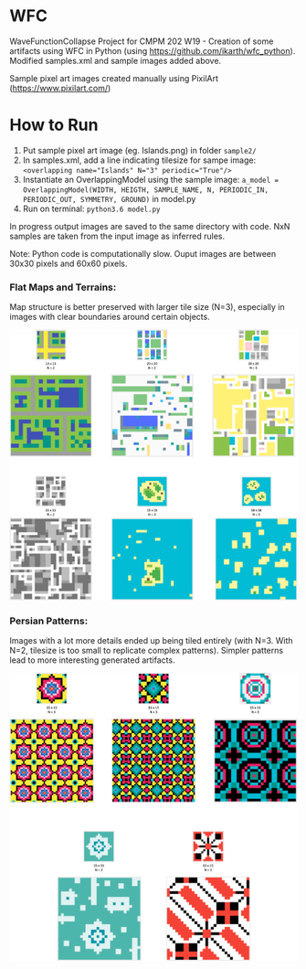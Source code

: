 # WFC
WaveFunctionCollapse Project for CMPM 202 W19 - Creation of some artifacts using WFC in Python (using https://github.com/ikarth/wfc_python). Modified samples.xml and sample images added above.   

Sample pixel art images created manually using PixilArt (https://www.pixilart.com/)

# How to Run  
1. Put sample pixel art image (eg. Islands.png) in folder `sample2/`  
2. In samples.xml, add a line indicating tilesize for sampe image: `<overlapping name="Islands" N="3" periodic="True"/>`  
3. Instantiate an OverlappingModel using the sample image: `a_model = OverlappingModel(WIDTH, HEIGTH, SAMPLE_NAME, N, PERIODIC_IN, PERIODIC_OUT, SYMMETRY, GROUND)` in model.py  
4. Run on terminal: `python3.6 model.py`  

In progress output images are saved to the same directory with code. NxN samples are taken from the input image as inferred rules.  

Note: Python code is computationally slow. Ouput images are between 30x30 pixels and 60x60 pixels.  

### Flat Maps and Terrains:  
Map structure is better preserved with larger tile size (N=3), especially in images with clear boundaries around certain objects.  
  
  
![](Maps.png)  
  
  
### Persian Patterns: 
Images with a lot more details ended up being tiled entirely (with N=3. With N=2, tilesize is too small to replicate complex patterns). Simpler patterns lead to more interesting generated artifacts.  
  
  
![](Tiles.png)
